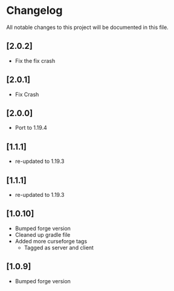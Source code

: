 # Changelog

All notable changes to this project will be documented in this file.

## [2.0.2]

- Fix the fix crash

## [2.0.1]

- Fix Crash

## [2.0.0]

- Port to 1.19.4

## [1.1.1]

- re-updated to 1.19.3

## [1.1.1]

- re-updated to 1.19.3

## [1.0.10]

- Bumped forge version
- Cleaned up gradle file
- Added more curseforge tags
  - Tagged as server and client


## [1.0.9]

- Bumped forge version
